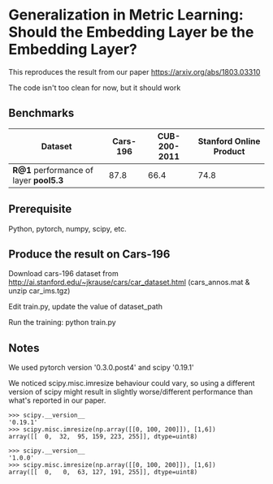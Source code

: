# Generalization in Metric Learning: Should the Embedding Layer be the Embedding Layer?

This reproduces the result from our paper https://arxiv.org/abs/1803.03310

The code isn't too clean for now, but it should work


## Benchmarks

Dataset | Cars-196 | CUB-200-2011 | Stanford Online Product
------------ | ------------- | ------------- | -------------
**R@1** performance of layer **pool5.3** |  87.8 | 66.4 | 74.8


## Prerequisite

Python, pytorch, numpy, scipy, etc.


## Produce the result on Cars-196

Download cars-196 dataset from http://ai.stanford.edu/~jkrause/cars/car_dataset.html (cars_annos.mat & unzip car_ims.tgz)

Edit train.py, update the value of dataset_path

Run the training: python train.py


## Notes

We used pytorch version '0.3.0.post4' and scipy '0.19.1'

We noticed scipy.misc.imresize behaviour could vary, so using a different version of scipy might result in slightly worse/different performance than what's reported in our paper.

```pyhon
>>> scipy.__version__
'0.19.1'
>>> scipy.misc.imresize(np.array([[0, 100, 200]]), [1,6])
array([[  0,  32,  95, 159, 223, 255]], dtype=uint8)
```

```pyhon
>>> scipy.__version__
'1.0.0'
>>> scipy.misc.imresize(np.array([[0, 100, 200]]), [1,6])
array([[  0,   0,  63, 127, 191, 255]], dtype=uint8)
```
